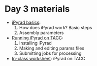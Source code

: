 # Day 3 materials

* [iPyrad basics]():
  1. How does iPyrad work? Basic steps
  2. Assembly parameters
* [Running iPyrad on TACC]():
  1. Installing iPyrad
  2. Making and editing params files
  3. Submitting jobs for processing
* [In-class worksheet](): iPyrad on TACC
